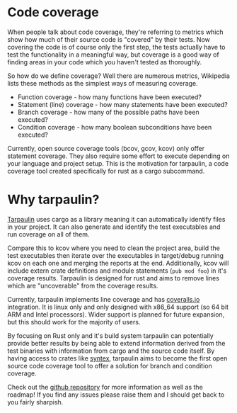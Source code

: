 # Code coverage

When people talk about code coverage, they're referring to metrics which show 
how much of their source code is "covered" by their tests. Now covering the code
is of course only the first step, the tests actually have to test the 
functionality in a meaningful way, but coverage is a good way of finding areas
in your code which you haven't tested as thoroughly.

So how do we define coverage? Well there are numerous metrics, Wikipedia lists 
these methods as the simplest ways of measuring coverage.

* Function coverage - how many functions have been executed?
* Statement (line) coverage - how many statements have been executed?
* Branch coverage - how many of the possible paths have been executed?
* Condition coverage - how many boolean subconditions have been executed?

Currently, open source coverage tools (bcov, gcov, kcov) only offer statement
coverage. They also require some effort to execute depending on your language 
and project setup. This is the motivation for tarpaulin, a code coverage tool
created specifically for rust as a cargo subcommand.

# Why tarpaulin?

[Tarpaulin](https://github.com/xd009642/tarpaulin) uses cargo as a library 
meaning it can automatically identify files in your project. It can also 
generate and identify the test executables and run coverage on all of them. 

Compare this to kcov where you need to clean the project area, build the test 
executables then iterate over the executables in target/debug running kcov on 
each one and merging the reports at the end. Additionally, kcov will include 
extern crate definitions and module statements (`pub mod foo`) in it's coverage
results. Tarpaulin is designed for rust and aims to remove lines which are 
"uncoverable" from the coverage results.

Currently, tarpaulin implements line coverage and has 
[coveralls.io](https://coveralls.io) integration. It is linux only and only 
designed with x86\_64 support (so 64 bit ARM and Intel processors). Wider 
support is planned for future expansion, but this should work for the majority 
of users.

By focusing on Rust only and it's build system tarpaulin can potentially provide
better results by being able to extend information derived from the test 
binaries with information from cargo and the source code itself. By having 
access to crates like [syntex](https://github.com/serde-rs/syntex), tarpaulin 
aims to become the first open source code coverage tool to offer a solution for 
branch and condition coverage.

Check out the [github repository](https://github.com/xd009642/tarpaulin) for 
more information as well as the roadmap! If you find any issues please raise 
them and I should get back to you fairly sharpish.
